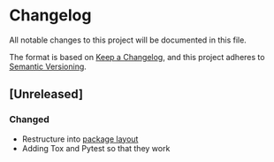 # Changelog
All notable changes to this project will be documented in this file.

The format is based on [Keep a Changelog](https://keepachangelog.com/en/1.0.0/),
and this project adheres to [Semantic Versioning](https://semver.org/spec/v2.0.0.html).

## [Unreleased]
### Changed
- Restructure into [package layout](https://blog.ionelmc.ro/2014/05/25/python-packaging/#the-structure)
- Adding Tox and Pytest so that they work
